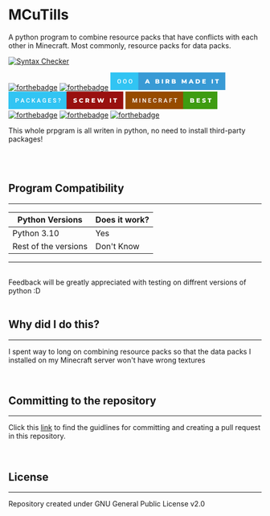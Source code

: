 # MCuTills

A python program to combine resource packs that have conflicts with each other in Minecraft. Most commonly, resource packs for data packs.

[![Syntax Checker](https://github.com/EpicBirb/mrpc/actions/workflows/syntax.yml/badge.svg)](https://github.com/EpicBirb/mrpc/actions/workflows/syntax.yml)

[![forthebadge](https://forthebadge.com/images/badges/powered-by-electricity.svg)](https://forthebadge.com) [![forthebadge](https://forthebadge.com/images/badges/built-with-love.svg)](https://forthebadge.com) <svg xmlns="http://www.w3.org/2000/svg" width="228.87" height="35" viewBox="0 0 228.87 35"><rect class="svg__rect" x="0" y="0" width="57.620000000000005" height="35" fill="#31C4F3"/><rect class="svg__rect" x="55.620000000000005" y="0" width="173.25" height="35" fill="#389AD5"/><path class="svg__text" d="M13.95 18.00L13.95 18.00L13.95 17.52Q13.95 16.28 14.39 15.32Q14.83 14.37 15.64 13.86Q16.44 13.35 17.49 13.35Q18.53 13.35 19.34 13.85Q20.14 14.35 20.58 15.29Q21.02 16.23 21.03 17.48L21.03 17.48L21.03 17.96Q21.03 19.21 20.59 20.16Q20.16 21.10 19.35 21.61Q18.55 22.12 17.50 22.12L17.50 22.12Q16.46 22.12 15.65 21.61Q14.84 21.10 14.40 20.17Q13.95 19.23 13.95 18.00ZM15.43 17.46L15.43 17.96Q15.43 19.36 15.98 20.13Q16.53 20.90 17.50 20.90L17.50 20.90Q18.48 20.90 19.01 20.15Q19.54 19.40 19.54 17.96L19.54 17.96L19.54 17.51Q19.54 16.09 19.01 15.34Q18.47 14.58 17.49 14.58L17.49 14.58Q16.53 14.58 15.98 15.33Q15.44 16.09 15.43 17.46L15.43 17.46ZM25.22 18.00L25.22 18.00L25.22 17.52Q25.22 16.28 25.66 15.32Q26.11 14.37 26.91 13.86Q27.72 13.35 28.76 13.35Q29.80 13.35 30.61 13.85Q31.41 14.35 31.85 15.29Q32.29 16.23 32.30 17.48L32.30 17.48L32.30 17.96Q32.30 19.21 31.87 20.16Q31.43 21.10 30.63 21.61Q29.82 22.12 28.77 22.12L28.77 22.12Q27.73 22.12 26.92 21.61Q26.11 21.10 25.67 20.17Q25.23 19.23 25.22 18.00ZM26.70 17.46L26.70 17.96Q26.70 19.36 27.25 20.13Q27.80 20.90 28.77 20.90L28.77 20.90Q29.76 20.90 30.29 20.15Q30.82 19.40 30.82 17.96L30.82 17.96L30.82 17.51Q30.82 16.09 30.28 15.34Q29.74 14.58 28.76 14.58L28.76 14.58Q27.80 14.58 27.26 15.33Q26.72 16.09 26.70 17.46L26.70 17.46ZM36.49 18.00L36.49 18.00L36.49 17.52Q36.49 16.28 36.94 15.32Q37.38 14.37 38.18 13.86Q38.99 13.35 40.03 13.35Q41.08 13.35 41.88 13.85Q42.69 14.35 43.13 15.29Q43.57 16.23 43.57 17.48L43.57 17.48L43.57 17.96Q43.57 19.21 43.14 20.16Q42.71 21.10 41.90 21.61Q41.09 22.12 40.05 22.12L40.05 22.12Q39.01 22.12 38.20 21.61Q37.39 21.10 36.94 20.17Q36.50 19.23 36.49 18.00ZM37.98 17.46L37.98 17.96Q37.98 19.36 38.52 20.13Q39.07 20.90 40.05 20.90L40.05 20.90Q41.03 20.90 41.56 20.15Q42.09 19.40 42.09 17.96L42.09 17.96L42.09 17.51Q42.09 16.09 41.55 15.34Q41.02 14.58 40.03 14.58L40.03 14.58Q39.07 14.58 38.53 15.33Q37.99 16.09 37.98 17.46L37.98 17.46Z" fill="#FFFFFF"/><path class="svg__text" d="M71.23 22L68.80 22L72.51 13.60L74.85 13.60L78.57 22L76.10 22L75.44 20.37L71.89 20.37L71.23 22ZM73.66 15.93L72.58 18.61L74.74 18.61L73.66 15.93ZM94.24 22L89.69 22L89.69 13.60L94.00 13.60Q95.60 13.60 96.44 14.19Q97.28 14.79 97.28 15.79L97.28 15.79Q97.28 16.39 96.99 16.87Q96.69 17.34 96.15 17.62L96.15 17.62Q96.87 17.87 97.28 18.41Q97.69 18.94 97.69 19.70L97.69 19.70Q97.69 20.80 96.80 21.40Q95.91 22 94.24 22L94.24 22ZM92.05 18.58L92.05 20.28L94.04 20.28Q95.29 20.28 95.29 19.43L95.29 19.43Q95.29 18.58 94.04 18.58L94.04 18.58L92.05 18.58ZM92.05 15.31L92.05 16.94L93.68 16.94Q94.88 16.94 94.88 16.12L94.88 16.12Q94.88 15.31 93.68 15.31L93.68 15.31L92.05 15.31ZM104.78 22L102.40 22L102.40 13.60L104.78 13.60L104.78 22ZM112.34 22L109.96 22L109.96 13.60L113.80 13.60Q114.94 13.60 115.78 13.98Q116.62 14.35 117.08 15.06Q117.53 15.76 117.53 16.71L117.53 16.71Q117.53 17.62 117.10 18.30Q116.68 18.98 115.89 19.36L115.89 19.36L117.70 22L115.15 22L113.63 19.77L112.34 19.77L112.34 22ZM112.34 15.47L112.34 17.93L113.65 17.93Q114.39 17.93 114.76 17.61Q115.13 17.29 115.13 16.71L115.13 16.71Q115.13 16.12 114.76 15.79Q114.39 15.47 113.65 15.47L113.65 15.47L112.34 15.47ZM126.86 22L122.32 22L122.32 13.60L126.62 13.60Q128.23 13.60 129.07 14.19Q129.91 14.79 129.91 15.79L129.91 15.79Q129.91 16.39 129.61 16.87Q129.32 17.34 128.78 17.62L128.78 17.62Q129.50 17.87 129.90 18.41Q130.31 18.94 130.31 19.70L130.31 19.70Q130.31 20.80 129.42 21.40Q128.54 22 126.86 22L126.86 22ZM124.68 18.58L124.68 20.28L126.67 20.28Q127.92 20.28 127.92 19.43L127.92 19.43Q127.92 18.58 126.67 18.58L126.67 18.58L124.68 18.58ZM124.68 15.31L124.68 16.94L126.30 16.94Q127.51 16.94 127.51 16.12L127.51 16.12Q127.51 15.31 126.30 15.31L126.30 15.31L124.68 15.31ZM144.20 22L142.00 22L142.00 13.60L143.96 13.60L146.91 18.45L149.79 13.60L151.75 13.60L151.77 22L149.59 22L149.57 17.55L147.40 21.17L146.35 21.17L144.20 17.67L144.20 22ZM158.35 22L155.92 22L159.63 13.60L161.98 13.60L165.69 22L163.22 22L162.56 20.37L159.01 20.37L158.35 22ZM160.79 15.93L159.70 18.61L161.86 18.61L160.79 15.93ZM173.82 22L169.84 22L169.84 13.60L173.82 13.60Q175.20 13.60 176.27 14.12Q177.33 14.63 177.92 15.58Q178.51 16.53 178.51 17.80L178.51 17.80Q178.51 19.07 177.92 20.02Q177.33 20.97 176.27 21.48Q175.20 22 173.82 22L173.82 22ZM172.22 15.50L172.22 20.10L173.72 20.10Q174.80 20.10 175.46 19.49Q176.11 18.88 176.11 17.80L176.11 17.80Q176.11 16.72 175.46 16.11Q174.80 15.50 173.72 15.50L173.72 15.50L172.22 15.50ZM189.98 22L183.24 22L183.24 13.60L189.83 13.60L189.83 15.44L185.59 15.44L185.59 16.85L189.33 16.85L189.33 18.63L185.59 18.63L185.59 20.17L189.98 20.17L189.98 22ZM204.14 22L201.76 22L201.76 13.60L204.14 13.60L204.14 22ZM211.11 15.48L208.52 15.48L208.52 13.60L216.05 13.60L216.05 15.48L213.48 15.48L213.48 22L211.11 22L211.11 15.48Z" fill="#FFFFFF" x="68.62"/></svg> <svg xmlns="http://www.w3.org/2000/svg" width="228.70000000000002" height="35" viewBox="0 0 228.70000000000002 35"><rect class="svg__rect" x="0" y="0" width="117.66" height="35" fill="#31C4F3"/><rect class="svg__rect" x="115.66" y="0" width="113.04000000000002" height="35" fill="#99100F"/><path class="svg__text" d="M15.70 22L14.22 22L14.22 13.47L17.48 13.47Q18.91 13.47 19.75 14.21Q20.59 14.96 20.59 16.18L20.59 16.18Q20.59 17.44 19.77 18.13Q18.95 18.83 17.46 18.83L17.46 18.83L15.70 18.83L15.70 22ZM15.70 14.66L15.70 17.64L17.48 17.64Q18.27 17.64 18.69 17.27Q19.10 16.90 19.10 16.19L19.10 16.19Q19.10 15.50 18.68 15.09Q18.26 14.68 17.52 14.66L17.52 14.66L15.70 14.66ZM25.65 22L24.11 22L27.34 13.47L28.67 13.47L31.89 22L30.35 22L29.65 20.01L26.35 20.01L25.65 22ZM28.00 15.28L26.76 18.82L29.23 18.82L28.00 15.28ZM35.58 18.19L35.58 18.19L35.58 17.39Q35.58 16.19 36.01 15.27Q36.44 14.35 37.24 13.85Q38.04 13.35 39.08 13.35L39.08 13.35Q40.50 13.35 41.36 14.12Q42.22 14.89 42.36 16.29L42.36 16.29L40.88 16.29Q40.78 15.37 40.35 14.96Q39.92 14.55 39.08 14.55L39.08 14.55Q38.12 14.55 37.60 15.26Q37.08 15.96 37.07 17.33L37.07 17.33L37.07 18.09Q37.07 19.47 37.56 20.20Q38.06 20.92 39.01 20.92L39.01 20.92Q39.89 20.92 40.33 20.53Q40.77 20.14 40.88 19.22L40.88 19.22L42.36 19.22Q42.23 20.59 41.35 21.35Q40.47 22.12 39.01 22.12L39.01 22.12Q37.99 22.12 37.22 21.63Q36.44 21.15 36.02 20.26Q35.60 19.37 35.58 18.19ZM48.15 22L46.67 22L46.67 13.47L48.15 13.47L48.15 17.47L48.98 16.46L51.47 13.47L53.26 13.47L50.09 17.25L53.45 22L51.69 22L49.12 18.31L48.15 19.34L48.15 22ZM58.00 22L56.46 22L59.69 13.47L61.02 13.47L64.24 22L62.70 22L62.00 20.01L58.70 20.01L58.00 22ZM60.35 15.28L59.11 18.82L61.58 18.82L60.35 15.28ZM67.95 18.13L67.95 18.13L67.95 17.46Q67.95 15.53 68.88 14.44Q69.81 13.35 71.46 13.35L71.46 13.35Q72.89 13.35 73.72 14.05Q74.56 14.76 74.73 16.08L74.73 16.08L73.28 16.08Q73.03 14.54 71.49 14.54L71.49 14.54Q70.50 14.54 69.98 15.26Q69.46 15.98 69.44 17.37L69.44 17.37L69.44 18.02Q69.44 19.40 70.02 20.17Q70.61 20.93 71.64 20.93L71.64 20.93Q72.78 20.93 73.26 20.42L73.26 20.42L73.26 18.75L71.50 18.75L71.50 17.62L74.74 17.62L74.74 20.89Q74.28 21.50 73.46 21.81Q72.64 22.12 71.59 22.12L71.59 22.12Q70.52 22.12 69.69 21.63Q68.87 21.14 68.42 20.24Q67.97 19.33 67.95 18.13ZM84.93 22L79.36 22L79.36 13.47L84.89 13.47L84.89 14.66L80.84 14.66L80.84 17.02L84.34 17.02L84.34 18.19L80.84 18.19L80.84 20.82L84.93 20.82L84.93 22ZM88.70 19.42L88.70 19.42L90.18 19.42Q90.18 20.15 90.66 20.55Q91.14 20.95 92.04 20.95L92.04 20.95Q92.81 20.95 93.20 20.63Q93.59 20.32 93.59 19.80L93.59 19.80Q93.59 19.24 93.19 18.94Q92.80 18.63 91.77 18.32Q90.73 18.01 90.13 17.63L90.13 17.63Q88.96 16.90 88.96 15.72L88.96 15.72Q88.96 14.69 89.80 14.02Q90.64 13.35 91.98 13.35L91.98 13.35Q92.87 13.35 93.57 13.68Q94.27 14.01 94.67 14.61Q95.06 15.22 95.06 15.96L95.06 15.96L93.59 15.96Q93.59 15.29 93.17 14.91Q92.75 14.54 91.97 14.54L91.97 14.54Q91.24 14.54 90.84 14.85Q90.44 15.16 90.44 15.71L90.44 15.71Q90.44 16.18 90.88 16.50Q91.31 16.81 92.31 17.10Q93.30 17.40 93.90 17.78Q94.51 18.16 94.79 18.65Q95.07 19.13 95.07 19.79L95.07 19.79Q95.07 20.86 94.25 21.49Q93.44 22.12 92.04 22.12L92.04 22.12Q91.11 22.12 90.33 21.77Q89.56 21.43 89.13 20.83Q88.70 20.22 88.70 19.42ZM100.27 15.60L98.84 15.60Q98.86 14.56 99.55 13.96Q100.24 13.35 101.39 13.35L101.39 13.35Q102.56 13.35 103.22 13.95Q103.88 14.55 103.88 15.62L103.88 15.62Q103.88 16.57 102.99 17.50L102.99 17.50L102.27 18.21Q101.89 18.65 101.87 19.49L101.87 19.49L100.54 19.49Q100.54 18.71 100.74 18.25Q100.93 17.79 101.50 17.23Q102.07 16.68 102.22 16.45L102.22 16.45Q102.46 16.09 102.46 15.67L102.46 15.67Q102.46 15.12 102.19 14.83Q101.91 14.54 101.39 14.54L101.39 14.54Q100.88 14.54 100.58 14.83Q100.27 15.11 100.27 15.60L100.27 15.60ZM100.44 21.31L100.44 21.31Q100.44 20.97 100.66 20.75Q100.88 20.54 101.25 20.54L101.25 20.54Q101.62 20.54 101.84 20.76Q102.06 20.98 102.06 21.31L102.06 21.31Q102.06 21.64 101.84 21.85Q101.63 22.07 101.25 22.07Q100.86 22.07 100.65 21.85Q100.44 21.64 100.44 21.31Z" fill="#FFFFFF"/><path class="svg__text" d="M129.26 21.24L129.26 21.24L130.04 19.49Q130.60 19.86 131.35 20.09Q132.09 20.32 132.81 20.32L132.81 20.32Q134.18 20.32 134.18 19.64L134.18 19.64Q134.18 19.28 133.79 19.11Q133.40 18.93 132.54 18.74L132.54 18.74Q131.59 18.53 130.95 18.30Q130.32 18.06 129.86 17.55Q129.41 17.03 129.41 16.16L129.41 16.16Q129.41 15.39 129.83 14.77Q130.25 14.15 131.08 13.79Q131.92 13.43 133.12 13.43L133.12 13.43Q133.95 13.43 134.76 13.62Q135.56 13.80 136.18 14.17L136.18 14.17L135.44 15.93Q134.24 15.28 133.11 15.28L133.11 15.28Q132.40 15.28 132.08 15.49Q131.76 15.70 131.76 16.04L131.76 16.04Q131.76 16.37 132.14 16.54Q132.53 16.71 133.38 16.89L133.38 16.89Q134.34 17.10 134.97 17.33Q135.60 17.56 136.06 18.07Q136.52 18.58 136.52 19.46L136.52 19.46Q136.52 20.21 136.10 20.83Q135.68 21.44 134.84 21.80Q134.00 22.17 132.80 22.17L132.80 22.17Q131.78 22.17 130.82 21.92Q129.86 21.67 129.26 21.24ZM140.67 17.80L140.67 17.80Q140.67 16.54 141.27 15.54Q141.87 14.55 142.92 13.99Q143.97 13.43 145.29 13.43L145.29 13.43Q146.44 13.43 147.36 13.84Q148.29 14.25 148.90 15.02L148.90 15.02L147.39 16.39Q146.58 15.40 145.41 15.40L145.41 15.40Q144.72 15.40 144.19 15.70Q143.66 16 143.36 16.54Q143.07 17.09 143.07 17.80L143.07 17.80Q143.07 18.51 143.36 19.05Q143.66 19.60 144.19 19.90Q144.72 20.20 145.41 20.20L145.41 20.20Q146.58 20.20 147.39 19.22L147.39 19.22L148.90 20.58Q148.29 21.35 147.37 21.76Q146.44 22.17 145.29 22.17L145.29 22.17Q143.97 22.17 142.92 21.61Q141.87 21.05 141.27 20.05Q140.67 19.06 140.67 17.80ZM155.82 22L153.44 22L153.44 13.60L157.28 13.60Q158.42 13.60 159.26 13.98Q160.10 14.35 160.56 15.06Q161.01 15.76 161.01 16.71L161.01 16.71Q161.01 17.62 160.59 18.30Q160.16 18.98 159.37 19.36L159.37 19.36L161.18 22L158.63 22L157.11 19.77L155.82 19.77L155.82 22ZM155.82 15.47L155.82 17.93L157.13 17.93Q157.87 17.93 158.24 17.61Q158.61 17.29 158.61 16.71L158.61 16.71Q158.61 16.12 158.24 15.79Q157.87 15.47 157.13 15.47L157.13 15.47L155.82 15.47ZM172.55 22L165.80 22L165.80 13.60L172.39 13.60L172.39 15.44L168.16 15.44L168.16 16.85L171.89 16.85L171.89 18.63L168.16 18.63L168.16 20.17L172.55 20.17L172.55 22ZM179.43 22L176.71 13.60L179.15 13.60L180.84 18.96L182.62 13.60L184.80 13.60L186.50 19.01L188.26 13.60L190.53 13.60L187.80 22L185.26 22L183.65 16.89L181.97 22L179.43 22ZM204.39 22L202.01 22L202.01 13.60L204.39 13.60L204.39 22ZM211.36 15.48L208.77 15.48L208.77 13.60L216.30 13.60L216.30 15.48L213.73 15.48L213.73 22L211.36 22L211.36 15.48Z" fill="#FFFFFF" x="128.66"/></svg> <svg xmlns="http://www.w3.org/2000/svg" width="183.05" height="35" viewBox="0 0 183.05 35"><rect class="svg__rect" x="0" y="0" width="116.81" height="35" fill="#964B00"/><rect class="svg__rect" x="114.81" y="0" width="68.24000000000001" height="35" fill="#3E9C11"/><path class="svg__text" d="M15.69 22L14.22 22L14.22 13.47L16.14 13.47L18.60 20.01L21.06 13.47L22.97 13.47L22.97 22L21.49 22L21.49 19.19L21.64 15.43L19.12 22L18.06 22L15.55 15.43L15.69 19.19L15.69 22ZM29.28 22L27.80 22L27.80 13.47L29.28 13.47L29.28 22ZM35.57 22L34.09 22L34.09 13.47L35.57 13.47L39.38 19.54L39.38 13.47L40.85 13.47L40.85 22L39.37 22L35.57 15.95L35.57 22ZM51.17 22L45.59 22L45.59 13.47L51.13 13.47L51.13 14.66L47.08 14.66L47.08 17.02L50.58 17.02L50.58 18.19L47.08 18.19L47.08 20.82L51.17 20.82L51.17 22ZM55.10 18.19L55.10 18.19L55.10 17.39Q55.10 16.19 55.53 15.27Q55.95 14.35 56.75 13.85Q57.55 13.35 58.60 13.35L58.60 13.35Q60.01 13.35 60.88 14.12Q61.74 14.89 61.88 16.29L61.88 16.29L60.40 16.29Q60.30 15.37 59.86 14.96Q59.43 14.55 58.60 14.55L58.60 14.55Q57.64 14.55 57.12 15.26Q56.60 15.96 56.59 17.33L56.59 17.33L56.59 18.09Q56.59 19.47 57.08 20.20Q57.58 20.92 58.53 20.92L58.53 20.92Q59.40 20.92 59.84 20.53Q60.28 20.14 60.40 19.22L60.40 19.22L61.88 19.22Q61.75 20.59 60.87 21.35Q59.99 22.12 58.53 22.12L58.53 22.12Q57.51 22.12 56.74 21.63Q55.96 21.15 55.54 20.26Q55.12 19.37 55.10 18.19ZM67.67 22L66.19 22L66.19 13.47L69.19 13.47Q70.67 13.47 71.47 14.13Q72.27 14.79 72.27 16.05L72.27 16.05Q72.27 16.90 71.86 17.48Q71.45 18.06 70.71 18.37L70.71 18.37L72.62 21.92L72.62 22L71.04 22L69.32 18.71L67.67 18.71L67.67 22ZM67.67 14.66L67.67 17.52L69.20 17.52Q69.95 17.52 70.37 17.15Q70.79 16.77 70.79 16.11L70.79 16.11Q70.79 15.43 70.40 15.05Q70.01 14.68 69.24 14.66L69.24 14.66L67.67 14.66ZM77.45 22L75.90 22L79.13 13.47L80.46 13.47L83.69 22L82.14 22L81.44 20.01L78.14 20.01L77.45 22ZM79.79 15.28L78.55 18.82L81.03 18.82L79.79 15.28ZM89.12 22L87.64 22L87.64 13.47L93.06 13.47L93.06 14.66L89.12 14.66L89.12 17.20L92.56 17.20L92.56 18.38L89.12 18.38L89.12 22ZM98.90 14.66L96.27 14.66L96.27 13.47L103.03 13.47L103.03 14.66L100.37 14.66L100.37 22L98.90 22L98.90 14.66Z" fill="#FFFFFF"/><path class="svg__text" d="M133.54 22L129.00 22L129.00 13.60L133.30 13.60Q134.90 13.60 135.74 14.19Q136.59 14.79 136.59 15.79L136.59 15.79Q136.59 16.39 136.29 16.87Q135.99 17.34 135.45 17.62L135.45 17.62Q136.18 17.87 136.58 18.41Q136.99 18.94 136.99 19.70L136.99 19.70Q136.99 20.80 136.10 21.40Q135.21 22 133.54 22L133.54 22ZM131.35 18.58L131.35 20.28L133.35 20.28Q134.59 20.28 134.59 19.43L134.59 19.43Q134.59 18.58 133.35 18.58L133.35 18.58L131.35 18.58ZM131.35 15.31L131.35 16.94L132.98 16.94Q134.18 16.94 134.18 16.12L134.18 16.12Q134.18 15.31 132.98 15.31L132.98 15.31L131.35 15.31ZM148.45 22L141.71 22L141.71 13.60L148.30 13.60L148.30 15.44L144.06 15.44L144.06 16.85L147.79 16.85L147.79 18.63L144.06 18.63L144.06 20.17L148.45 20.17L148.45 22ZM152.67 21.24L152.67 21.24L153.45 19.49Q154.01 19.86 154.76 20.09Q155.50 20.32 156.22 20.32L156.22 20.32Q157.59 20.32 157.59 19.64L157.59 19.64Q157.59 19.28 157.20 19.11Q156.81 18.93 155.95 18.74L155.95 18.74Q155.00 18.53 154.36 18.30Q153.72 18.06 153.27 17.55Q152.82 17.03 152.82 16.16L152.82 16.16Q152.82 15.39 153.24 14.77Q153.65 14.15 154.49 13.79Q155.32 13.43 156.53 13.43L156.53 13.43Q157.36 13.43 158.16 13.62Q158.97 13.80 159.58 14.17L159.58 14.17L158.85 15.93Q157.65 15.28 156.52 15.28L156.52 15.28Q155.81 15.28 155.49 15.49Q155.17 15.70 155.17 16.04L155.17 16.04Q155.17 16.37 155.55 16.54Q155.93 16.71 156.78 16.89L156.78 16.89Q157.74 17.10 158.37 17.33Q159.00 17.56 159.47 18.07Q159.93 18.58 159.93 19.46L159.93 19.46Q159.93 20.21 159.51 20.83Q159.09 21.44 158.25 21.80Q157.41 22.17 156.21 22.17L156.21 22.17Q155.19 22.17 154.23 21.92Q153.27 21.67 152.67 21.24ZM166.30 15.48L163.71 15.48L163.71 13.60L171.24 13.60L171.24 15.48L168.67 15.48L168.67 22L166.30 22L166.30 15.48Z" fill="#FFFFFF" x="127.81"/></svg> [![forthebadge](https://forthebadge.com/images/badges/made-with-python.svg)](https://forthebadge.com) [![forthebadge](https://forthebadge.com/images/badges/works-on-my-machine.svg)](https://forthebadge.com) [![forthebadge](https://forthebadge.com/images/badges/you-didnt-ask-for-this.svg)](https://forthebadge.com)

This whole prpgram is all writen in python, no need to install third-party packages!

<br>
<br>

## Program Compatibility

---
|       Python Versions       |      Does it work?      |
| --------------------------- | ----------------------- |
|         Python 3.10         |           Yes           |
|    Rest of the versions     |       Don't Know        |
---
<br>
Feedback will be greatly appreciated with testing on diffrent versions of python :D
<br>
<br>

## Why did I do this?

---
I spent way to long on combining resource packs so that the data packs I installed on my Minecraft server won't have wrong textures

<br>

## Committing to the repository
---
Click this [link](https://github.com/EpicBirb/mrpc/blob/main/info/pull_requests.md) to find the guidlines for committing and creating a pull request in this repository.

<br>

## License

---
Repository created under GNU General Public License v2.0
